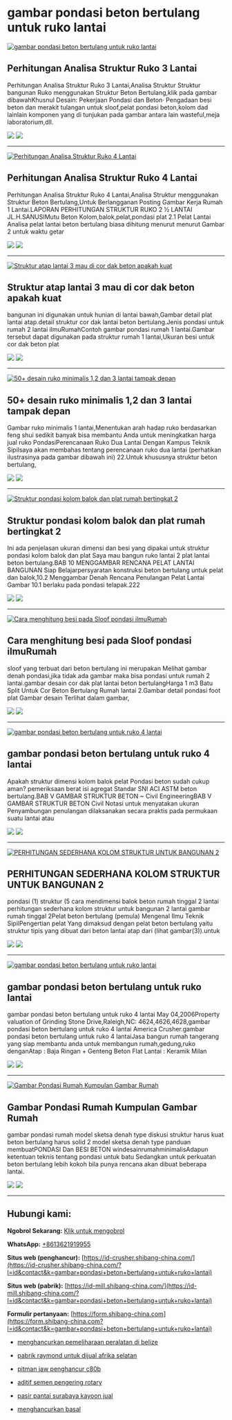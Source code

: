# gambar pondasi beton bertulang untuk ruko lantai

<a href="https://swt.shibang-china.com/?l=id&img&k=gambar+pondasi+beton+bertulang+untuk+ruko+lantai" target="_blank">![gambar pondasi beton bertulang untuk ruko lantai](http://static.shibang-china.com/all-800x300/590.jpg)</a>

## Perhitungan Analisa Struktur Ruko 3 Lantai
Perhitungan Analisa Struktur Ruko 3 Lantai,Analisa Struktur Struktur bangunan Ruko menggunakan Struktur Beton Bertulang,klik pada gambar dibawahKhusnul Desain: Pekerjaan Pondasi dan Beton· Pengadaan besi beton dan merakit tulangan untuk sloof,pelat pondasi beton,kolom dad lainlain komponen yang di tunjukan pada gambar antara lain wasteful,meja laboratorium,dll.


<a href="https://whatsapp.shibangsoft.com/WhatsApp.php" target="_blank" title="WhatsApp">![](http://static.shibang-china.com/icon/whatsapp.png)</a> <a href="https://swt.shibang-china.com/?l=id&icon&k=gambar+pondasi+beton+bertulang+untuk+ruko+lantai" target="_blank">![](http://static.shibang-china.com/icon/chat-id.png)</a>

---

<a href="https://swt.shibang-china.com/?l=id&img&k=gambar+pondasi+beton+bertulang+untuk+ruko+lantai" target="_blank">![Perhitungan Analisa Struktur Ruko 4 Lantai](http://static.shibang-china.com/all-800x300/1021.jpg)</a>

## Perhitungan Analisa Struktur Ruko 4 Lantai
Perhitungan Analisa Struktur Ruko 4 Lantai,Analisa Struktur menggunakan Struktur Beton Bertulang,Untuk Berlangganan Posting Gambar Kerja Rumah 1 Lantai.LAPORAN PERHITUNGAN STRUKTUR RUKO 2 ½ LANTAI JL.H.SANUSIMutu Beton Kolom,balok,pelat,pondasi plat 2.1 Pelat Lantai Analisa pelat lantai beton bertulang biasa dihitung menurut menurut Gambar 2 untuk waktu getar


<a href="https://whatsapp.shibangsoft.com/WhatsApp.php" target="_blank" title="WhatsApp">![](http://static.shibang-china.com/icon/whatsapp.png)</a> <a href="https://swt.shibang-china.com/?l=id&icon&k=gambar+pondasi+beton+bertulang+untuk+ruko+lantai" target="_blank">![](http://static.shibang-china.com/icon/chat-id.png)</a>

---

<a href="https://swt.shibang-china.com/?l=id&img&k=gambar+pondasi+beton+bertulang+untuk+ruko+lantai" target="_blank">![Struktur atap lantai 3 mau di cor dak beton apakah kuat](http://static.shibang-china.com/all-800x300/1190.jpg)</a>

## Struktur atap lantai 3 mau di cor dak beton apakah kuat
bangunan ini digunakan untuk hunian di lantai bawah,Gambar detail plat lantai atap.detail struktur cor dak lantai beton bertulang.Jenis pondasi untuk rumah 2 lantai ilmuRumahContoh gambar pondasi rumah 1 lantai.Gambar tersebut dapat digunakan pada struktur rumah 1 lantai,Ukuran besi untuk cor dak beton plat


<a href="https://whatsapp.shibangsoft.com/WhatsApp.php" target="_blank" title="WhatsApp">![](http://static.shibang-china.com/icon/whatsapp.png)</a> <a href="https://swt.shibang-china.com/?l=id&icon&k=gambar+pondasi+beton+bertulang+untuk+ruko+lantai" target="_blank">![](http://static.shibang-china.com/icon/chat-id.png)</a>

---

<a href="https://swt.shibang-china.com/?l=id&img&k=gambar+pondasi+beton+bertulang+untuk+ruko+lantai" target="_blank">![50+ desain ruko minimalis 1,2 dan 3 lantai tampak depan](http://static.shibang-china.com/all-800x300/1185.jpg)</a>

## 50+ desain ruko minimalis 1,2 dan 3 lantai tampak depan
Gambar ruko minimalis 1 lantai,Menentukan arah hadap ruko berdasarkan feng shui sedikit banyak bisa membantu Anda untuk meningkatkan harga jual ruko PondasiPerencanaan Ruko Dua Lantai Dengan Kampus Teknik Sipilsaya akan membahas tentang perencanaan ruko dua lantai (perhatikan ilustrasinya pada gambar dibawah ini) 22.Untuk khususnya struktur beton bertulang,


<a href="https://whatsapp.shibangsoft.com/WhatsApp.php" target="_blank" title="WhatsApp">![](http://static.shibang-china.com/icon/whatsapp.png)</a> <a href="https://swt.shibang-china.com/?l=id&icon&k=gambar+pondasi+beton+bertulang+untuk+ruko+lantai" target="_blank">![](http://static.shibang-china.com/icon/chat-id.png)</a>

---

<a href="https://swt.shibang-china.com/?l=id&img&k=gambar+pondasi+beton+bertulang+untuk+ruko+lantai" target="_blank">![Struktur pondasi kolom balok dan plat rumah bertingkat 2](http://static.shibang-china.com/all-800x300/122.jpg)</a>

## Struktur pondasi kolom balok dan plat rumah bertingkat 2
Ini ada penjelasan ukuran dimensi dan besi yang dipakai untuk struktur pondasi kolom balok dan plat Saya mau bangun ruko lantai 2 plat lantai beton bertulang.BAB 10 MENGGAMBAR RENCANA PELAT LANTAI BANGUNAN Siap Belajarpersyaratan konstruksi beton bertulang untuk pelat dan balok,10.2 Menggambar Denah Rencana Penulangan Pelat Lantai Gambar 10.1 berlaku pada pondasi telapak.222


<a href="https://whatsapp.shibangsoft.com/WhatsApp.php" target="_blank" title="WhatsApp">![](http://static.shibang-china.com/icon/whatsapp.png)</a> <a href="https://swt.shibang-china.com/?l=id&icon&k=gambar+pondasi+beton+bertulang+untuk+ruko+lantai" target="_blank">![](http://static.shibang-china.com/icon/chat-id.png)</a>

---

<a href="https://swt.shibang-china.com/?l=id&img&k=gambar+pondasi+beton+bertulang+untuk+ruko+lantai" target="_blank">![Cara menghitung besi pada Sloof pondasi ilmuRumah](http://static.shibang-china.com/all-800x300/548.jpg)</a>

## Cara menghitung besi pada Sloof pondasi ilmuRumah
sloof yang terbuat dari beton bertulang ini merupakan Melihat gambar denah pondasi,jika tidak ada gambar maka bisa pondasi untuk rumah 2 lantai.gambar desain cor dak plat lantai beton bertulangHarga 1 m3 Batu Split Untuk Cor Beton Bertulang Rumah lantai 2.Gambar detail pondasi foot plat Gambar desain Terlihat dalam gambar,


<a href="https://whatsapp.shibangsoft.com/WhatsApp.php" target="_blank" title="WhatsApp">![](http://static.shibang-china.com/icon/whatsapp.png)</a> <a href="https://swt.shibang-china.com/?l=id&icon&k=gambar+pondasi+beton+bertulang+untuk+ruko+lantai" target="_blank">![](http://static.shibang-china.com/icon/chat-id.png)</a>

---

<a href="https://swt.shibang-china.com/?l=id&img&k=gambar+pondasi+beton+bertulang+untuk+ruko+lantai" target="_blank">![gambar pondasi beton bertulang untuk ruko 4 lantai](http://static.shibang-china.com/all-800x300/1014.jpg)</a>

## gambar pondasi beton bertulang untuk ruko 4 lantai
Apakah struktur dimensi kolom balok pelat Pondasi beton sudah cukup aman? pemeriksaan berat isi agregat Standar SNI ACI ASTM beton bertulang.BAB V GAMBAR STRUKTUR BETON ~ Civil EngineeringBAB V GAMBAR STRUKTUR BETON Civil Notasi untuk menyatakan ukuran Penyambungan penulangan dilaksanakan secara praktis pada permukaan suatu lantai atau


<a href="https://whatsapp.shibangsoft.com/WhatsApp.php" target="_blank" title="WhatsApp">![](http://static.shibang-china.com/icon/whatsapp.png)</a> <a href="https://swt.shibang-china.com/?l=id&icon&k=gambar+pondasi+beton+bertulang+untuk+ruko+lantai" target="_blank">![](http://static.shibang-china.com/icon/chat-id.png)</a>

---

<a href="https://swt.shibang-china.com/?l=id&img&k=gambar+pondasi+beton+bertulang+untuk+ruko+lantai" target="_blank">![PERHITUNGAN SEDERHANA KOLOM STRUKTUR UNTUK BANGUNAN 2](http://static.shibang-china.com/all-800x300/260.jpg)</a>

## PERHITUNGAN SEDERHANA KOLOM STRUKTUR UNTUK BANGUNAN 2
pondasi (1) struktur (5 cara mendimensi balok beton rumah tinggal 2 lantai perhitungan sederhana kolom struktur untuk bangunan 2 lantai gambar rumah tinggal 2Pelat beton bertulang (pemula) Mengenal Ilmu Teknik SipilPengertian pelat Yang dimaksud dengan pelat beton bertulang yaitu struktur tipis yang dibuat dari beton lantai atap dari (lihat gambar(3)).untuk


<a href="https://whatsapp.shibangsoft.com/WhatsApp.php" target="_blank" title="WhatsApp">![](http://static.shibang-china.com/icon/whatsapp.png)</a> <a href="https://swt.shibang-china.com/?l=id&icon&k=gambar+pondasi+beton+bertulang+untuk+ruko+lantai" target="_blank">![](http://static.shibang-china.com/icon/chat-id.png)</a>

---

<a href="https://swt.shibang-china.com/?l=id&img&k=gambar+pondasi+beton+bertulang+untuk+ruko+lantai" target="_blank">![gambar pondasi beton bertulang untuk ruko lantai](http://static.shibang-china.com/all-800x300/386.jpg)</a>

## gambar pondasi beton bertulang untuk ruko lantai
gambar pondasi beton bertulang untuk ruko 4 lantai May 04,2006Property valuation of Grinding Stone Drive,Raleigh,NC: 4624,4626,4628,gambar pondasi beton bertulang untuk ruko 4 lantai America Crusher.gambar pondasi beton bertulang untuk ruko 4 lantaiJasa bangun rumah tangerang yang siap membantu anda untuk membangun rumah,gedung,ruko denganAtap : Baja Ringan + Genteng Beton Flat Lantai : Keramik Milan


<a href="https://whatsapp.shibangsoft.com/WhatsApp.php" target="_blank" title="WhatsApp">![](http://static.shibang-china.com/icon/whatsapp.png)</a> <a href="https://swt.shibang-china.com/?l=id&icon&k=gambar+pondasi+beton+bertulang+untuk+ruko+lantai" target="_blank">![](http://static.shibang-china.com/icon/chat-id.png)</a>

---

<a href="https://swt.shibang-china.com/?l=id&img&k=gambar+pondasi+beton+bertulang+untuk+ruko+lantai" target="_blank">![Gambar Pondasi Rumah Kumpulan Gambar Rumah](http://static.shibang-china.com/all-800x300/1251.jpg)</a>

## Gambar Pondasi Rumah Kumpulan Gambar Rumah
gambar pondasi rumah model sketsa denah type diskusi struktur harus kuat beton bertulang harus solid 2 model sketsa denah type panduan membuatPONDASI Dan BESI BETON windesainrumahminimalisAdapun ketentuan teknis tentang pondasi untuk batu Sedangkan untuk perkuatan beton bertulang lebih kokoh bila punya rencana akan dibuat beberapa lantai.


<a href="https://whatsapp.shibangsoft.com/WhatsApp.php" target="_blank" title="WhatsApp">![](http://static.shibang-china.com/icon/whatsapp.png)</a> <a href="https://swt.shibang-china.com/?l=id&icon&k=gambar+pondasi+beton+bertulang+untuk+ruko+lantai" target="_blank">![](http://static.shibang-china.com/icon/chat-id.png)</a>

---
## Hubungi kami:

**Ngobrol Sekarang:** [Klik untuk mengobrol](https://swt.shibang-china.com?l=id&contact&k=gambar+pondasi+beton+bertulang+untuk+ruko+lantai)

**WhatsApp:**  [+8613621919955](https://whatsapp.shibangsoft.com/WhatsApp.php)

**Situs web (penghancur):** [https://id-crusher.shibang-china.com/](https://id-crusher.shibang-china.com/?l=id&contact&k=gambar+pondasi+beton+bertulang+untuk+ruko+lantai)

**Situs web (pabrik):** [https://id-mill.shibang-china.com/](https://id-mill.shibang-china.com/?l=id&contact&k=gambar+pondasi+beton+bertulang+untuk+ruko+lantai)

**Formulir pertanyaan:** [https://form.shibang-china.com](https://form.shibang-china.com?l=id&contact&k=gambar+pondasi+beton+bertulang+untuk+ruko+lantai)

* [menghancurkan pemeliharaan peralatan di belize](../42/menghancurkan%20pemeliharaan%20peralatan%20di%20belize.md)

* [pabrik raymond untuk dijual afrika selatan](../48/pabrik%20raymond%20untuk%20dijual%20afrika%20selatan.md)

* [pitman jaw penghancur c80b](../44/pitman%20jaw%20penghancur%20c80b.md)

* [aditif semen pengering rotary](../43/aditif%20semen%20pengering%20rotary.md)

* [pasir pantai surabaya kayoon jual](../41/pasir%20pantai%20surabaya%20kayoon%20jual.md)

* [menghancurkan basal](../42/menghancurkan%20basal.md)